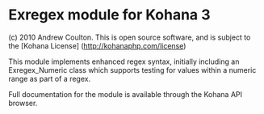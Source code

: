 # Exregex module for Kohana 3
(c) 2010 Andrew Coulton. This is open source software, and is subject to the
[Kohana License] (http://kohanaphp.com/license)

This module implements enhanced regex syntax, initially including an Exregex_Numeric
class which supports testing for values within a numeric range as part of a regex.

Full documentation for the module is available through the Kohana API browser.